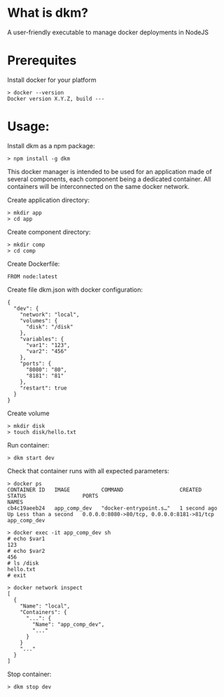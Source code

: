 # What is dkm?
A user-friendly executable to manage docker deployments in NodeJS

# Prerequites
Install docker for your platform

    > docker --version
    Docker version X.Y.Z, build ---

# Usage:
Install dkm as a npm package:

    > npm install -g dkm

This docker manager is intended to be used for an application made of several components, each component being a dedicated container. All containers will be interconnected on the same docker network.

Create application directory:

    > mkdir app
    > cd app

Create component directory:

    > mkdir comp
    > cd comp

Create Dockerfile:

    FROM node:latest

Create file dkm.json with docker configuration:

    {
      "dev": {
        "network": "local",
        "volumes": {
          "disk": "/disk"
        },
        "variables": {
          "var1": "123",
          "var2": "456"
        },
        "ports": {
          "8080": "80",
          "8181": "81"
        },
        "restart": true
      }
    }  

Create volume

    > mkdir disk
    > touch disk/hello.txt

Run container:

    > dkm start dev

Check that container runs with all expected parameters:

    > docker ps
    CONTAINER ID   IMAGE          COMMAND                  CREATED        STATUS                  PORTS                                        NAMES
    cb4c19aeeb24   app_comp_dev   "docker-entrypoint.s…"   1 second ago   Up Less than a second   0.0.0.0:8080->80/tcp, 0.0.0.0:8181->81/tcp   app_comp_dev

    > docker exec -it app_comp_dev sh
    # echo $var1 
    123
    # echo $var2
    456
    # ls /disk
    hello.txt
    # exit

    > docker network inspect
    [
      {
        "Name": "local",
        "Containers": { 
          "...": {
            "Name": "app_comp_dev",
            "..."
          }
        }
        "..."
      }
    ]

Stop container:

    > dkm stop dev
